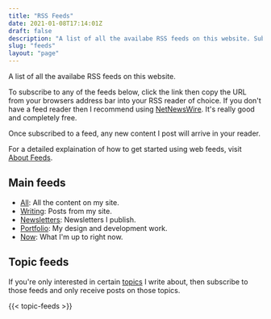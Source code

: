 ```yaml
---
title: "RSS Feeds"
date: 2021-01-08T17:14:01Z
draft: false
description: "A list of all the availabe RSS feeds on this website. Subscribe to feeds for all content, or articles, Newsletter issues or Notes individually."
slug: "feeds"
layout: "page"
---
```


A list of all the availabe RSS feeds on this website.

To subscribe to any of the feeds below, click the link then copy the URL from your browsers address bar into your RSS reader of choice. If you don't have a feed reader then I recommend using [NetNewsWire](https://netnewswire.com/). It's really good and completely free.

Once subscribed to a feed, any new content I post will arrive in your reader.

For a detailed explaination of how to get started using web feeds, visit [About Feeds](https://aboutfeeds.com/).

## Main feeds

- [All](/feed.xml): All the content on my site.
- [Writing](/writing/feed.xml): Posts from my site.
- [Newsletters](/newsletter/feed.xml): Newsletters I publish.
- [Portfolio](/portfolio/feed.xml): My design and development work.
- [Now](/now/feed.xml): What I'm up to right now.

## Topic feeds

If you're only interested in certain [topics](/topics/) I write about, then subscribe to those feeds and only receive posts on those topics.

{{< topic-feeds >}}
